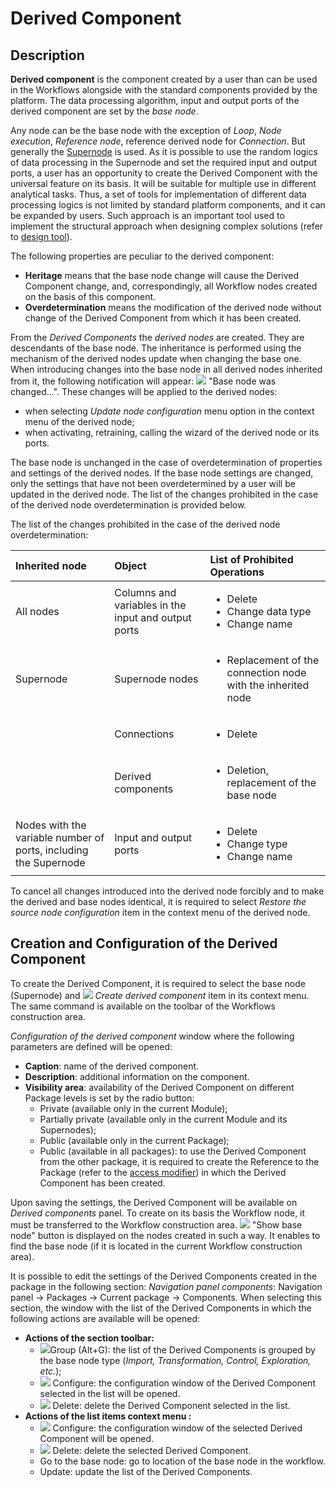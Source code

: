 # Derived Component

## Description

**Derived component** is the component created by a user than can be used in the Workflows alongside with the standard components provided by the platform. The data processing algorithm, input and output ports of the derived component are set by the *base node*.

Any node can be the base node with the exception of *Loop*, *Node execution*, *Reference node*, reference derived node for *Connection*. But generally the [Supernode](../processors/control/submodel.md) is used. As it is possible to use the random logics of data processing in the Supernode and set the required input and output ports, a user has an opportunity to create the Derived Component with the universal feature on its basis. It will be suitable for multiple use in different analytical tasks. Thus, a set of tools for implementation of different data processing logics is not limited by standard platform components, and it can be expanded by users. Such approach is an important tool used to implement the structural approach when designing complex solutions (refer to [design tool](../quick-start/design-principles.md)).

The following properties are peculiar to the derived component:

* **Heritage** means that the base node change will cause the Derived Component change, and, correspondingly, all Workflow nodes created on the basis of this component.
* **Overdetermination** means the modification of the derived node without change of the Derived Component from which it has been created.

From the *Derived Components* the *derived nodes* are created. They are descendants of the base node.
The inheritance is performed using the mechanism of the derived nodes update when changing the base one. When introducing changes into the base node in all derived nodes inherited from it, the following notification will appear: ![](../images/icons/informer/error_warning.svg) "Base node was changed...". These changes will be applied to the derived nodes:
* when selecting *Update node configuration* menu option in the context menu of the derived node;
* when activating, retraining, calling the wizard of the derived node or its ports.

The base node is unchanged in the case of overdetermination of properties and settings of the derived nodes. If the base node settings are changed, only the settings that have not been overdetermined by a user will be updated in the derived node. The list of the changes prohibited in the case of the derived node overdetermination is provided below.

The list of the changes prohibited in the case of the derived node overdetermination:

| Inherited node | Object | List of Prohibited Operations |
| :-------- |:-------- | :-------- |
| All nodes | Columns and variables in the input and output ports | <ul> <li>Delete</li> <li>Change data type</li> <li>Change name</li> </ul> |
| Supernode | Supernode nodes | <ul> <li>Replacement of the connection node with the inherited node</li> </ul> |
| | Connections | <ul><li>Delete</li></ul> |
| | Derived components | <ul><li>Deletion, replacement of the base node</li></ul> |
| Nodes with the variable number of ports, including the Supernode | Input and output ports | <ul><li>Delete</li> <li>Change type</li> <li>Change name</li></ul> |

To cancel all changes introduced into the derived node forcibly and to make the derived and base nodes identical, it is required to select *Restore the source node configuration* item in the context menu of the derived node.

## Creation and Configuration of the Derived Component

To create the Derived Component, it is required to select the base node (Supernode) and ![](../images/icons/toolbar-controls/derive-node_default.svg) *Create derived component* item in its context menu. The same command is available on the toolbar of the Workflows construction area.

*Configuration of the derived component* window where the following parameters are defined will be opened:

* **Caption**: name of the derived component.
* **Description**: additional information on the component.
* **Visibility area**: availability of the Derived Component on different Package levels is set by the radio button:
   * Private (available only in the current Module);
   * Partially private (available only in the current Module and its Supernodes);
   * Public (available only in the current Package);
   * Public (available in all packages): to use the Derived Component from the other package, it is required to create the Reference to the Package (refer to the [access modifier](./access-modifier.md)) in which the Derived Component has been created.

Upon saving the settings, the Derived Component will be available on *Derived components* panel. To create on its basis the Workflow node, it must be transferred to the Workflow construction area. ![](../images/icons/toolbar-controls/show-derived-nodes_default.svg) "Show base node" button is displayed on the nodes created in such a way. It enables to find the base node (if it is located in the current Workflow construction area).

It is possible to edit the settings of the Derived Components created in the package in the following section: *Navigation panel components*: Navigation panel -> Packages -> Current package -> Components. When selecting this section, the window with the list of the Derived Components in which the following actions are available will be opened:

* **Actions of the section toolbar:**
   * ![](../images/icons/toolbar-controls_18x18\toolbar-controls_18x18_group-list_default.svg)Group (Alt+G): the list of the Derived Components is grouped by the base node type (*Import, Transformation, Control, Exploration, etc.*);
   * ![](../images/icons/toolbar-controls/setup_default.svg) Configure: the configuration window of the Derived Component selected in the list will be opened.
   * ![](../images/icons/toolbar-controls/delete_default.svg) Delete: delete the Derived Component selected in the list.
* **Actions of the list items context menu :**
   * ![](../images/icons/toolbar-controls/setup_default.svg) Configure: the configuration window of the selected Derived Component will be opened.
   * ![](../images/icons/toolbar-controls/delete_default.svg) Delete: delete the selected Derived Component.
   * Go to the base node: go to location of the base node in the workflow.
   * Update: update the list of the Derived Components.

